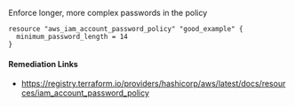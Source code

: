 
Enforce longer, more complex passwords in the policy

```hcl
resource "aws_iam_account_password_policy" "good_example" {
  minimum_password_length = 14
}
```

#### Remediation Links
 - https://registry.terraform.io/providers/hashicorp/aws/latest/docs/resources/iam_account_password_policy
        